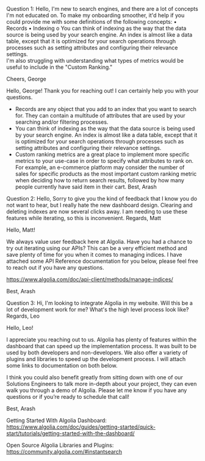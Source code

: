 Question 1: Hello,
I'm new to search engines, and there are a lot of concepts I'm not educated on. To make my onboarding smoother, it'd help if you could provide me with some definitions of the following concepts:
•	Records
•	Indexing
o	You can think of indexing as the way that the data source is being used by your search engine. An index is almost like a data table, except that it is optimized for your search operations through processes such as setting attributes and configuring their relevance settings.  
I'm also struggling with understanding what types of metrics would be useful to include in the "Custom Ranking."

Cheers, George

Hello, George!
Thank you for reaching out! I can certainly help you with your questions.
-	Records are any object that you add to an index that you want to search for. They can contain a multitude of attributes that are used by your searching and/or filtering processes. 
-	You can think of indexing as the way that the data source is being used by your search engine. An index is almost like a data table, except that it is optimized for your search operations through processes such as setting attributes and configuring their relevance settings.  
-	Custom ranking metrics are a great place to implement more specific metrics to your use-case in order to specify what attributes to rank on. For example, an e-commerce platform may consider the number of sales for specific products as the most important custom ranking metric when deciding how to return search results, followed by how many people currently have said item in their cart.
Best,
Arash


Question 2: Hello,
Sorry to give you the kind of feedback that I know you do not want to hear, but I really hate the new dashboard design. Clearing and deleting indexes are now several clicks away. I am needing to use these features while iterating, so this is inconvenient.
Regards, Matt

Hello, Matt!

We always value user feedback here at Algolia. Have you had a chance to try out iterating using our APIs? This can be a very efficient method and save plenty of time for you when it comes to managing indices. I have attached some API Reference documentation for you below, please feel free to reach out if you have any questions.

https://www.algolia.com/doc/api-client/methods/manage-indices/

Best,
Arash

Question 3: Hi,
I'm looking to integrate Algolia in my website. Will this be a lot of development work for me? What's the high level process look like?
Regards, Leo

Hello, Leo!

I appreciate you reaching out to us. Algolia has plenty of features within the dashboard that can speed up the implementation process. It was built to be used by both developers and non-developers. We also offer a variety of plugins and libraries to speed up the development process. I will attach some links to documentation on both below.

I think you could also benefit greatly from sitting down with one of our Solutions Engineers to talk more in-depth about your project, they can even walk you through a demo of Algolia. Please let me know if you have any questions or if you’re ready to schedule that call!


Best,
Arash


Getting Started With Algolia Dashboard:
https://www.algolia.com/doc/guides/getting-started/quick-start/tutorials/getting-started-with-the-dashboard/

Open Source Algolia Libraries and Plugins:
https://community.algolia.com/#instantsearch


